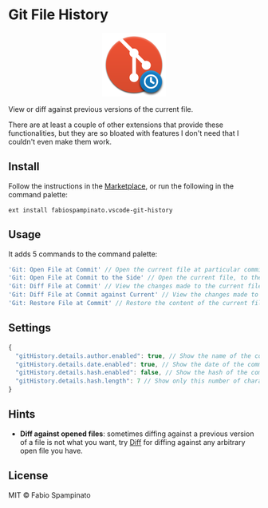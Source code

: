 # Git File History

<p align="center">
  <img src="https://raw.githubusercontent.com/fabiospampinato/vscode-git-history/master/resources/logo.png" width="128" alt="Logo">
</p>

View or diff against previous versions of the current file.

There are at least a couple of other extensions that provide these functionalities, but they are so bloated with features I don't need that I couldn't even make them work.

## Install

Follow the instructions in the [Marketplace](https://marketplace.visualstudio.com/items?itemName=fabiospampinato.vscode-git-history), or run the following in the command palette:

```shell
ext install fabiospampinato.vscode-git-history
```

## Usage

It adds 5 commands to the command palette:

```js
'Git: Open File at Commit' // Open the current file at particular commit in time
'Git: Open File at Commit to the Side' // Open the current file, to the side, at particular commit in time
'Git: Diff File at Commit' // View the changes made to the current file in a particular commit in time
'Git: Diff File at Commit against Current' // View the changes made to the current file between now and a particular commit in time
'Git: Restore File at Commit' // Restore the content of the current file at particular commit in time
```

## Settings

```js
{
  "gitHistory.details.author.enabled": true, // Show the name of the commit's author
  "gitHistory.details.date.enabled": true, // Show the date of the commit
  "gitHistory.details.hash.enabled": false, // Show the hash of the commit
  "gitHistory.details.hash.length": 7 // Show only this number of characters from the end of the hash
}
```

## Hints

- **Diff against opened files**: sometimes diffing against a previous version of a file is not what you want, try [Diff](https://marketplace.visualstudio.com/items?itemName=fabiospampinato.vscode-diff) for diffing against any arbitrary open file you have.

## License

MIT © Fabio Spampinato
